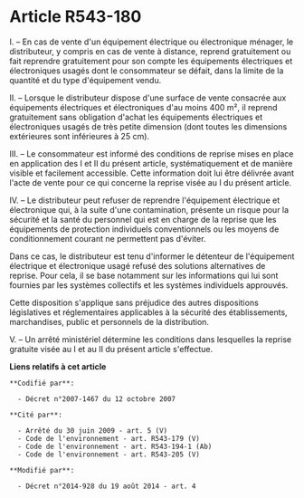 # Article R543-180

I. – En cas de vente d'un équipement électrique ou électronique ménager, le distributeur, y compris en cas de vente à
distance, reprend gratuitement ou fait reprendre gratuitement pour son compte les équipements électriques et électroniques
usagés dont le consommateur se défait, dans la limite de la quantité et du type d'équipement vendu.

II. – Lorsque le distributeur dispose d'une surface de vente consacrée aux équipements électriques et électroniques d'au
moins 400 m², il reprend gratuitement sans obligation d'achat les équipements électriques et électroniques usagés de très
petite dimension (dont toutes les dimensions extérieures sont inférieures à 25 cm).

III. – Le consommateur est informé des conditions de reprise mises en place en application des I et II du présent article,
systématiquement et de manière visible et facilement accessible. Cette information doit lui être délivrée avant l'acte de
vente pour ce qui concerne la reprise visée au I du présent article.

IV. – Le distributeur peut refuser de reprendre l'équipement électrique et électronique qui, à la suite d'une contamination,
présente un risque pour la sécurité et la santé du personnel qui est en charge de la reprise que les équipements de
protection individuels conventionnels ou les moyens de conditionnement courant ne permettent pas d'éviter.

Dans ce cas, le distributeur est tenu d'informer le détenteur de l'équipement électrique et électronique usagé refusé des
solutions alternatives de reprise. Pour cela, il se base notamment sur les informations qui lui sont fournies par les
systèmes collectifs et les systèmes individuels approuvés.

Cette disposition s'applique sans préjudice des autres dispositions législatives et réglementaires applicables à la sécurité
des établissements, marchandises, public et personnels de la distribution.

V. – Un arrêté ministériel détermine les conditions dans lesquelles la reprise gratuite visée au I et au II du présent
article s'effectue.

**Liens relatifs à cet article**

	**Codifié par**:

	  - Décret n°2007-1467 du 12 octobre 2007

	**Cité par**:

	  - Arrêté du 30 juin 2009 - art. 5 (V)
	  - Code de l'environnement - art. R543-179 (V)
	  - Code de l'environnement - art. R543-194-1 (Ab)
	  - Code de l'environnement - art. R543-205 (V)

	**Modifié par**:

	  - Décret n°2014-928 du 19 août 2014 - art. 4
